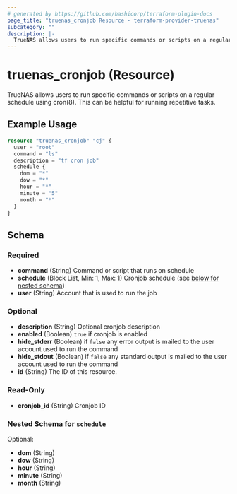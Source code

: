 ```yaml
---
# generated by https://github.com/hashicorp/terraform-plugin-docs
page_title: "truenas_cronjob Resource - terraform-provider-truenas"
subcategory: ""
description: |-
  TrueNAS allows users to run specific commands or scripts on a regular schedule using cron(8). This can be helpful for running repetitive tasks.
---
```


# truenas_cronjob (Resource)

TrueNAS allows users to run specific commands or scripts on a regular schedule using cron(8). This can be helpful for running repetitive tasks.

## Example Usage

```terraform
resource "truenas_cronjob" "cj" {
  user = "root"
  command = "ls"
  description = "tf cron job"
  schedule {
    dom = "*"
    dow = "*"
    hour = "*"
    minute = "5"
    month = "*"
  }
}
```

<!-- schema generated by tfplugindocs -->
## Schema

### Required

- **command** (String) Command or script that runs on schedule
- **schedule** (Block List, Min: 1, Max: 1) Cronjob schedule (see [below for nested schema](#nestedblock--schedule))
- **user** (String) Account that is used to run the job

### Optional

- **description** (String) Optional cronjob description
- **enabled** (Boolean) `true` if cronjob is enabled
- **hide_stderr** (Boolean) if `false` any error output is mailed to the user account used to run the command
- **hide_stdout** (Boolean) if `false` any standard output is mailed to the user account used to run the command
- **id** (String) The ID of this resource.

### Read-Only

- **cronjob_id** (String) Cronjob ID

<a id="nestedblock--schedule"></a>
### Nested Schema for `schedule`

Optional:

- **dom** (String)
- **dow** (String)
- **hour** (String)
- **minute** (String)
- **month** (String)


